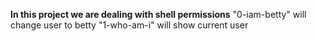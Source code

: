 **In this project we are dealing with shell permissions**
"0-iam-betty" will change user to betty
"1-who-am-i" will show current user
